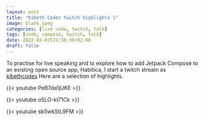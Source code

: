 ```yaml
---
layout: post
title: "Kibeth Codes twitch highlights 1"
image: blank.jpeg
categories: [live code, twitch, talk]
tags: [code, compose, twitch, talk]
date: 2022-03-02T21:38:36+02:00
draft: false
---
```


To practise for live speaking and to explore how to add Jetpack Compose to an existing open source app, Habitica, I start a twitch stream as [kibethcodes](https://twitch.com/kibethcodes)
Here are a selection of highlights.


{{< youtube PeB7da1jUKE >}}


{{< youtube o5LO-kl71Ck >}}


{{< youtube sb5wkStL9FM >}}
